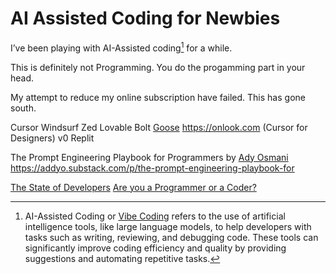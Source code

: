 # AI Assisted Coding for Newbies

I’ve been playing with AI-Assisted coding[^VibeCoding] for a while.

This is definitely not Programming. You do the progamming part in your head.

My attempt to reduce my online subscription have failed. This has gone south.

Cursor
Windsurf
Zed
Lovable
Bolt
[Goose](https://block.github.io/goose/)
https://onlook.com (Cursor for Designers)
v0
Replit

The Prompt Engineering Playbook for Programmers by [Ady Osmani](https://addyosmani.com)
https://addyo.substack.com/p/the-prompt-engineering-playbook-for

[^VibeCoding]: AI-Assisted Coding or [Vibe Coding](https://en.wikipedia.org/wiki/Vibe_coding) refers to the use of artificial intelligence tools, like large language models, to help developers with tasks such as writing, reviewing, and debugging code. These tools can significantly improve coding efficiency and quality by providing suggestions and automating repetitive tasks.



[The State of Developers](https://brajeshwar.com/2025/state-of-developers/)
[Are you a Programmer or a Coder?](https://brajeshwar.com/2007/are-you-a-programmer-or-a-coder/)